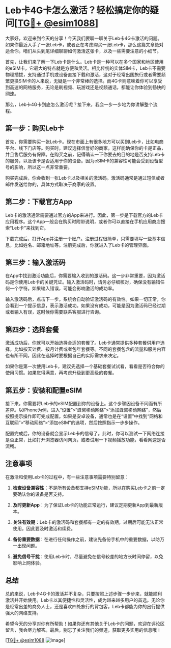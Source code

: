 # Leb卡4G卡怎么激活？轻松搞定你的疑问[[TG💪+ @esim1088](https://t.me/s/esim1088)]

大家好，欢迎来到今天的分享！今天我们要聊一聊关于Leb卡4G卡激活的问题。如果你最近入手了一张Leb卡，或者正在考虑购买一张Leb卡，那么这篇文章绝对适合你。咱们从头到尾详细聊聊如何激活这张卡，以及一些需要注意的小细节。

首先，让我们来了解一下Leb卡是什么。Leb卡是一种可以在多个国家和地区使用的eSIM卡，它最大的特点就是方便和灵活。相比传统的实体SIM卡，Leb卡不需要物理插拔，支持通过手机或设备直接下载和激活，这对于经常出国旅行或者需要频繁更换SIM卡的人来说，无疑是一个非常棒的选择。而4G卡则意味着你可以享受到高速的网络服务，无论是刷视频、玩游戏还是视频通话，都能让你体验到畅快的网速。

那么，Leb卡4G卡到底怎么激活呢？接下来，我会一步一步地为你讲解整个流程。

## 第一步：购买Leb卡

首先，你需要购买一张Leb卡。现在市面上有很多地方可以买到Leb卡，比如电商平台、线下门店等。购买时，建议选择信誉好的商家，这样能确保你的卡是正品，并且售后服务有保障。在购买之前，记得确认一下你要去的目的地是否支持Leb卡的服务，以及该卡是否适用于你的设备。因为eSIM卡的兼容性可能会受到设备型号的影响，所以这一点非常重要。

购买完成后，你会收到一张Leb卡以及相关的激活码。激活码通常是通过短信或者邮件发送给你的，具体方式取决于商家的设置。

## 第二步：下载官方App

Leb卡的激活通常需要通过官方的App来进行。因此，第一步是下载官方的Leb卡应用程序。这个App一般会在购买时附带说明，或者你可以直接在手机应用商店搜索“Leb卡”来找到它。

下载完成后，打开App并注册一个账户。注册过程很简单，只需要填写一些基本信息，比如姓名、邮箱地址等。注册完成后，你就进入了Leb卡的管理界面。

## 第三步：输入激活码

在App中找到激活功能后，你需要输入收到的激活码。这一步非常重要，因为激活码是你使用Leb卡的关键凭证。输入激活码时，请务必仔细核对，确保没有输错任何一个字符。如果输入错误，可能会影响激活的成功率。

输入激活码后，点击下一步。系统会自动验证激活码的有效性。如果一切正常，你会看到一个提示信息，表示激活成功。如果没有成功，可能是因为激活码已经过期或者输入有误，这时候你需要联系客服进行咨询。

## 第四步：选择套餐

激活成功后，你就可以开始选择合适的套餐了。Leb卡通常提供多种套餐供用户选择，比如按天计费、按月计费或者包年套餐等。不同的套餐包含的流量和服务内容也有所不同，因此在选择时要根据自己的实际需求来决定。

如果你是第一次使用Leb卡，建议先选择一个基础套餐试试看，看看是否符合你的使用习惯。如果觉得满意，再考虑升级到更高级的套餐。

## 第五步：安装和配置eSIM

接下来，你需要将Leb卡的eSIM配置到你的设备上。这个步骤因设备不同而有所差异。以iPhone为例，进入“设置”>“蜂窝移动网络”>“添加蜂窝移动网络”，然后按照提示操作即可完成配置。如果是安卓设备，通常也是在“设置”中找到“网络和互联网”>“移动网络”>“添加eSIM”的选项，然后按照指示一步步操作。

配置完成后，你的设备就会显示Leb卡的信号了。此时，你可以测试一下网络连接是否正常，比如打开浏览器访问网页，或者试用一下视频播放功能，看看网速是否流畅。

## 注意事项

在激活和使用Leb卡的过程中，有一些注意事项需要特别留意：

1. **检查设备兼容性**：不是所有设备都支持eSIM功能，所以在购买Leb卡之前一定要确认你的设备是否支持。
   
2. **及时更新App**：为了保证Leb卡的功能正常运行，建议定期更新App到最新版本。

3. **关注有效期**：Leb卡的激活码和套餐都有一定的有效期，过期后可能无法正常使用，因此要及时激活和续费。

4. **备份重要数据**：在进行任何操作之前，建议先备份手机中的重要数据，以防万一出现问题。

5. **避免信号干扰**：使用Leb卡时，尽量避免在信号较差的地方长时间停留，以免影响上网体验。

## 总结

总的来说，Leb卡4G卡的激活并不复杂，只要按照上述步骤一步步来，就能顺利激活并开始使用。Leb卡以其便捷性和灵活性，成为越来越多用户的首选。无论你是经常出差的商务人士，还是喜欢四处旅行的背包客，Leb卡都能为你的出行提供强大的网络支持。

希望今天的分享对你有所帮助！如果你还有其他关于Leb卡的问题，欢迎在评论区留言，我会尽力解答。最后，别忘了关注我们的频道，获取更多实用的信息哦！

[[TG💪+ @esim1088](https://t.me/s/esim1088) ![Image](https://i.postimg.cc/4NQfJmqS/Snipaste-2025-05-13-00-14-12.png)]